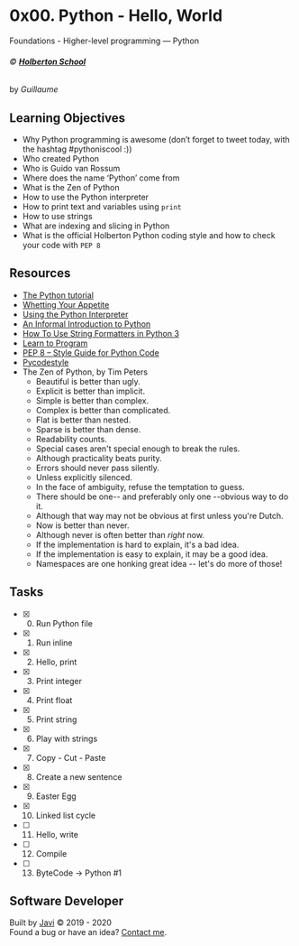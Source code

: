 # 0x00. Python - Hello, World
Foundations - Higher-level programming ― Python

###### :copyright: **[Holberton School](https://www.holbertonschool.com/)**
by _Guillaume_

## Learning Objectives
* Why Python programming is awesome (don’t forget to tweet today, with the hashtag #pythoniscool :))
* Who created Python
* Who is Guido van Rossum
* Where does the name ‘Python’ come from
* What is the Zen of Python
* How to use the Python interpreter
* How to print text and variables using ```print```
* How to use strings
* What are indexing and slicing in Python
* What is the official Holberton Python coding style and how to check your code with ```PEP 8```

## Resources
* [The Python tutorial](https://docs.python.org/3.4/tutorial/index.html)
* [Whetting Your Appetite](https://docs.python.org/3.4/tutorial/appetite.html)
* [Using the Python Interpreter](https://docs.python.org/3.4/tutorial/interpreter.html)
* [An Informal Introduction to Python](https://docs.python.org/3.4/tutorial/introduction.html)
* [How To Use String Formatters in Python 3](https://www.digitalocean.com/community/tutorials/how-to-use-string-formatters-in-python-3)
* [Learn to Program](https://www.youtube.com/playlist?list=PLGLfVvz_LVvTn3cK5e6LjhgGiSeVlIRwt)
* [PEP 8 – Style Guide for Python Code](https://www.python.org/dev/peps/pep-0008/)
* [Pycodestyle](https://github.com/PyCQA/pycodestyle/issues/466)
* The Zen of Python, by Tim Peters
  - Beautiful is better than ugly.
  - Explicit is better than implicit.
  - Simple is better than complex.
  - Complex is better than complicated.
  - Flat is better than nested.
  - Sparse is better than dense.
  - Readability counts.
  - Special cases aren't special enough to break the rules.
  - Although practicality beats purity.
  - Errors should never pass silently.
  - Unless explicitly silenced.
  - In the face of ambiguity, refuse the temptation to guess.
  - There should be one-- and preferably only one --obvious way to do it.
  - Although that way may not be obvious at first unless you're Dutch.
  - Now is better than never.
  - Although never is often better than *right* now.
  - If the implementation is hard to explain, it's a bad idea.
  - If the implementation is easy to explain, it may be a good idea.
  - Namespaces are one honking great idea -- let's do more of those!

## Tasks
* [x] 0. Run Python file
* [x] 1. Run inline
* [x] 2. Hello, print
* [x] 3. Print integer
* [x] 4. Print float
* [x] 5. Print string
* [x] 6. Play with strings
* [x] 7. Copy - Cut - Paste
* [x] 8. Create a new sentence
* [x] 9. Easter Egg
* [x] 10. Linked list cycle
* [ ] 11. Hello, write
* [ ] 12. Compile
* [ ] 13. ByteCode -> Python #1

## Software Developer
Built by [Javi](https://github.com/javi0b01) :copyright: 2019 - 2020  
Found a bug or have an idea? [Contact me](https://www.linkedin.com/in/javi0b01/).
